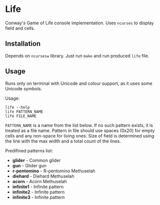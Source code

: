 # Life

Conway's Game of Life console implementation. Uses `ncurses` to display field and cells.

## Installation

Depends on `ncursesw` library.
Just run `make` and run produced `life` file.

## Usage

Runs only on terminal with Unicode and colour support, as it uses some Unicode symbols.

Usage:

	life --help
	life PATTERN_NAME
	life FILE_NAME

`PATTERN_NAME` is a name from the list below. If no such pattern exists, it is treated as a file name.
Pattern in file should use spaces (0x20) for empty cells and any non-space for living ones.
Size of field is determined using the line with the max width and a total count of the lines.

Predifined patterns list:

* **glider** - Common glider
* **gun** - Glider gun
* **r-pentomino** - R-pentomino Methuselah
* **diehard** - Diehard Methuselah
* **acorn** - Acorn Methuselah
* **infinite1** - Infinite pattern
* **infinite2** - Infinite pattern
* **infinite3** - Infinite pattern
